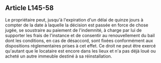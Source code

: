 Article L145-58
----
Le propriétaire peut, jusqu'à l'expiration d'un délai de quinze jours à compter
de la date à laquelle la décision est passée en force de chose jugée, se
soustraire au paiement de l'indemnité, à charge par lui de supporter les frais
de l'instance et de consentir au renouvellement du bail dont les conditions, en
cas de désaccord, sont fixées conformément aux dispositions réglementaires
prises à cet effet. Ce droit ne peut être exercé qu'autant que le locataire est
encore dans les lieux et n'a pas déjà loué ou acheté un autre immeuble destiné à
sa réinstallation.
